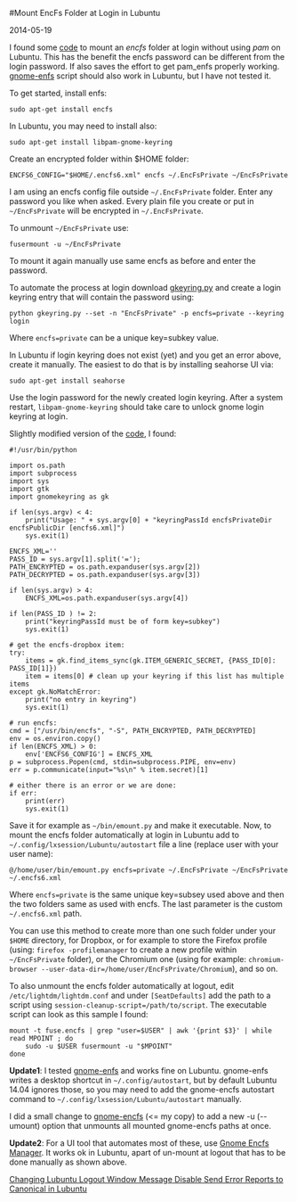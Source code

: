 #Mount EncFs Folder at Login in Lubuntu

2014-05-19

<!--- tags: linux encryption -->

I found some [code](http://obensonne.bitbucket.org/blog/20100130-encfs-keyring.html) to mount an *encfs* folder at login without using *pam* on Lubuntu. This has the benefit the encfs password can be different from the login password. If also saves the effort to get pam_enfs properly working. [gnome-enfs](https://bitbucket.org/obensonne/gnome-encfs) script should also work in Lubuntu, but I have not tested it.

To get started, install enfs:
```
sudo apt-get install encfs
```
In Lubuntu, you may need to install also:
```
sudo apt-get install libpam-gnome-keyring
```

Create an encrypted folder within $HOME folder:

```
ENCFS6_CONFIG="$HOME/.encfs6.xml" encfs ~/.EncFsPrivate ~/EncFsPrivate
```

I am using an encfs config file outside `~/.EncFsPrivate` folder. Enter any password you like when asked. Every plain file you create or put in `~/EncFsPrivate` will be encrypted in `~/.EncFsPrivate`.

To unmount `~/EncFsPrivate` use:
```
fusermount -u ~/EncFsPrivate
```
To mount it again manually use same encfs as before and enter the password.

To automate the process at login download [gkeyring.py](https://github.com/kparal/gkeyring) and create a login keyring entry that will contain the password using:
```
python gkeyring.py --set -n "EncFsPrivate" -p encfs=private --keyring login
```

Where `encfs=private` can be a unique key=subkey value.

In Lubuntu if login keyring does not exist (yet) and you get an error above, create it manually. The easiest to do that is by installing seahorse UI via:

```
sudo apt-get install seahorse
```

Use the login password for the newly created login keyring. After a system restart, `libpam-gnome-keyring` should take care to unlock gnome login keyring at login.

Slightly modified version of the [code](http://obensonne.bitbucket.org/blog/20100130-encfs-keyring.html), I found:
```
#!/usr/bin/python

import os.path
import subprocess
import sys
import gtk
import gnomekeyring as gk

if len(sys.argv) < 4:
    print("Usage: " + sys.argv[0] + "keyringPassId encfsPrivateDir encfsPublicDir [encfs6.xml]")
    sys.exit(1)

ENCFS_XML=''
PASS_ID = sys.argv[1].split('=');
PATH_ENCRYPTED = os.path.expanduser(sys.argv[2])
PATH_DECRYPTED = os.path.expanduser(sys.argv[3])

if len(sys.argv) > 4:
    ENCFS_XML=os.path.expanduser(sys.argv[4])

if len(PASS_ID ) != 2:
    print("keyringPassId must be of form key=subkey")
    sys.exit(1)

# get the encfs-dropbox item:
try:
    items = gk.find_items_sync(gk.ITEM_GENERIC_SECRET, {PASS_ID[0]: PASS_ID[1]})
    item = items[0] # clean up your keyring if this list has multiple items
except gk.NoMatchError:
    print("no entry in keyring")
    sys.exit(1)

# run encfs:
cmd = ["/usr/bin/encfs", "-S", PATH_ENCRYPTED, PATH_DECRYPTED]
env = os.environ.copy()
if len(ENCFS_XML) > 0:
	env['ENCFS6_CONFIG'] = ENCFS_XML
p = subprocess.Popen(cmd, stdin=subprocess.PIPE, env=env)
err = p.communicate(input="%s\n" % item.secret)[1]

# either there is an error or we are done:
if err:
    print(err)
    sys.exit(1)
```

Save it for example as `~/bin/emount.py` and make it executable. Now, to mount the encfs folder automatically at login in Lubuntu add to `~/.config/lxsession/Lubuntu/autostart` file a line (replace user with your user name):

```
@/home/user/bin/emount.py encfs=private ~/.EncFsPrivate ~/EncFsPrivate ~/.encfs6.xml
```

Where `encfs=private` is the same unique key=subsey used above and then the two folders same as used with encfs. The last parameter is the custom `~/.encfs6.xml` path.

You can use this method to create more than one such folder under your `$HOME` directory, for Dropbox, or for example to store the Firefox profile (using: `firefox -profilemanager` to create a new profile within `~/EncFsPrivate` folder), or the Chromium one (using for example: `chromium-browser --user-data-dir=/home/user/EncFsPrivate/Chromium`), and so on.

To also unmount the encfs folder automatically at logout, edit `/etc/lightdm/lightdm.conf` and under `[SeatDefaults]` add the path to a script using `session-cleanup-script=/path/to/script`. The executable script can look as this sample I found:

```
mount -t fuse.encfs | grep "user=$USER" | awk '{print $3}' | while read MPOINT ; do
    sudo -u $USER fusermount -u "$MPOINT"
done
```

**Update1**: I tested [gnome-enfs](https://bitbucket.org/obensonne/gnome-encfs) and works fine on Lubuntu. gnome-enfs writes a desktop shortcut in `~/.config/autostart`, but by default Lubuntu 14.04 ignores those, so you may need to add the gnome-encfs autostart command to `~/.config/lxsession/Lubuntu/autostart` manually.

I did a small change to [gnome-encfs](blog/images/gnome-encfs) (<= my copy) to add a new -u (--umount) option that unmounts all mounted gnome-encfs paths at once.

**Update2**: For a UI tool that automates most of these, use [Gnome Encfs Manager](http://www.libertyzero.com/GEncfsM/). It works ok in Lubuntu, apart of un-mount at logout that has to be done manually as shown above.

<ins class='nfooter'><a rel='prev' id='fprev' href='#blog/2014/2014-05-22-Changing-Lubuntu-Logout-Window-Message.md'>Changing Lubuntu Logout Window Message</a> <a rel='next' id='fnext' href='#blog/2014/2014-05-15-Disable-Send-Error-Reports-to-Canonical-in-Lubuntu.md'>Disable Send Error Reports to Canonical in Lubuntu</a></ins>
